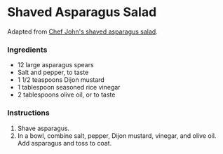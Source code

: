 # Shaved Asparagus Salad

Adapted from [Chef John's shaved asparagus salad](http://foodwishes.blogspot.com/2014/03/shaved-asparagus-salad-with-fried.html).

### Ingredients

- 12 large asparagus spears
- Salt and pepper, to taste
- 1 1/2 teaspoons Dijon mustard
- 1 tablespoon seasoned rice vinegar
- 2 tablespoons olive oil, or to taste

### Instructions

1. Shave asparagus.
2. In a bowl, combine salt, pepper, Dijon mustard, vinegar, and olive oil. Add asparagus and toss to coat.
